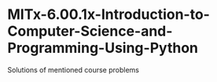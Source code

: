 # MITx-6.00.1x-Introduction-to-Computer-Science-and-Programming-Using-Python
Solutions of mentioned course problems
